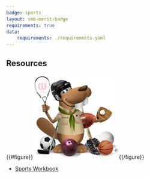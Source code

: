 ```yaml
---
badge: sports
layout: smb-merit-badge
requirements: true
data:
    requirements: ./requirements.yaml
---
```


## Resources

{{#figure}}<img src="sports-bucky.jpg" class="W(100%)" />{{/figure}}
* [Sports Workbook](sports-workbook.pdf)
